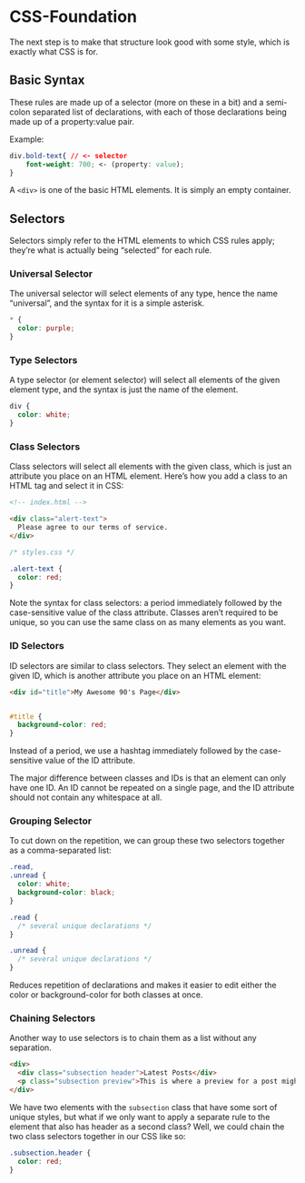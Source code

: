 # CSS-Foundation
The next step is to make that structure look good with some style, which is exactly what CSS is for.

## Basic Syntax
These rules are made up of a selector (more on these in a bit) and a semi-colon separated list of declarations, with each of those declarations being made up of a property:value pair.

Example:
```CSS
div.bold-text{ // <- selector
    font-weight: 700; <- (property: value);
}
```
A `<div>` is one of the basic HTML elements. It is simply an empty container.

## Selectors
Selectors simply refer to the HTML elements to which CSS rules apply; they’re what is actually being “selected” for each rule.
### Universal Selector
The universal selector will select elements of any type, hence the name “universal”, and the syntax for it is a simple asterisk.
```CSS
* {
  color: purple;
}
```
### Type Selectors
A type selector (or element selector) will select all elements of the given element type, and the syntax is just the name of the element.
```CSS
div {
  color: white;
}
```
### Class Selectors
Class selectors will select all elements with the given class, which is just an attribute you place on an HTML element. Here’s how you add a class to an HTML tag and select it in CSS:
```HTML
<!-- index.html -->

<div class="alert-text">
  Please agree to our terms of service.
</div>
```
```CSS
/* styles.css */

.alert-text {
  color: red;
}
```
Note the syntax for class selectors: a period immediately followed by the case-sensitive value of the class attribute. Classes aren’t required to be unique, so you can use the same class on as many elements as you want.
### ID Selectors
ID selectors are similar to class selectors. They select an element with the given ID, which is another attribute you place on an HTML element:
```HTML
<div id="title">My Awesome 90's Page</div>
```
```CSS

#title {
  background-color: red;
}
```
Instead of a period, we use a hashtag immediately followed by the case-sensitive value of the ID attribute.

The major difference between classes and IDs is that an element can only have one ID. An ID cannot be repeated on a single page, and the ID attribute should not contain any whitespace at all.
### Grouping Selector
To cut down on the repetition, we can group these two selectors together as a comma-separated list:
```CSS
.read,
.unread {
  color: white;
  background-color: black;
}

.read {
  /* several unique declarations */
}

.unread {
  /* several unique declarations */
}
```
Reduces repetition of declarations and makes it easier to edit either the color or background-color for both classes at once.
### Chaining Selectors
Another way to use selectors is to chain them as a list without any separation.
```HTML
<div>
  <div class="subsection header">Latest Posts</div>
  <p class="subsection preview">This is where a preview for a post might go.</p>
</div>
```
We have two elements with the `subsection` class that have some sort of unique styles, but what if we only want to apply a separate rule to the element that also has header as a second class? Well, we could chain the two class selectors together in our CSS like so:
```CSS
.subsection.header {
  color: red;
}
```
